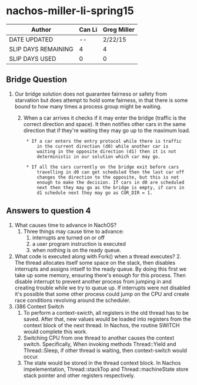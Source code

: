 # nachos-miller-li-spring15
| Author | Can Li | Greg Miller |
---------|--------|-------------|
| DATE UPDATED| -- | 2/22/15 |
| SLIP DAYS REMAINING | 4 | 4 |
| SLIP DAYS USED | 0 | 0 |

## Bridge Question
1. Our bridge solution does not guarantee fairness or safety from starvation
	but does attempt to hold some fairness, in that there is some bound
	to how many times a process group might be waiting.
	
	2. When a car arrives it checks if it may enter the bridge (traffic
		is the correct direction and space). It then notifies other
		cars in the same direction that if they're waiting they may go
		up to the maximum load. 
			
			* If a car enters the entry protocol while there is traffic
				in the current direction (d0) while another	car is
				waiting in the opposite direction (d1) then it is not 
				deterministic in our solution which car may go.

			* If all the cars currently on the bridge exit before cars
				travelling in d0 can get scheduled then the last car off
				changes the direction to the opposite, but this is not
				enough to make the decision. If cars in d0 are scheduled
				next then they may go as the bridge is empty, if cars in
				d1 schedule next they may go as CUR_DIR = 1.


## Answers to question 4
1. What causes time to advance in NachOS?
	1. Three things may cause time to advance:
		1. interrupts are turned on or off
		2. a user program instruction is executed
		3. when nothing is on the ready queue.
2. What code is executed along with Fork() when a thread executes?
	2. The thread allocates itself some space on the stack, then disables
		interrupts and assigns intself to the ready queue. By doing this
		first we take up some memory, ensuring there's enough for this
		process. Then disable interrupt to prevent another process from
		jumping in and creating trouble while we try to queue up. If 
		interrupts were not disabled it's possible that some other process could
		jump on the CPU and create race conditions revolving around the scheduler.
3. i386 Context Switch
	1. To perform a context-swicth, all registers in the old thread has to be 
		saved. After that, new values would be loaded into registers from the
		context block of the next thread. In Nachos, the routine SWITCH would
		complete this work.
	2. Switching CPU from one thread to another causes the context switch. 
		Specifically, When invoking methods Thread::Yield and Thread::Sleep, 
		if other thread is waiting, then context-switch would occur. 
	3. The state would be stored in the thread context block. In
		Nachos impelementation, Thread::stackTop and Thread::machineState
		store stack pointer and other registers respectively.
